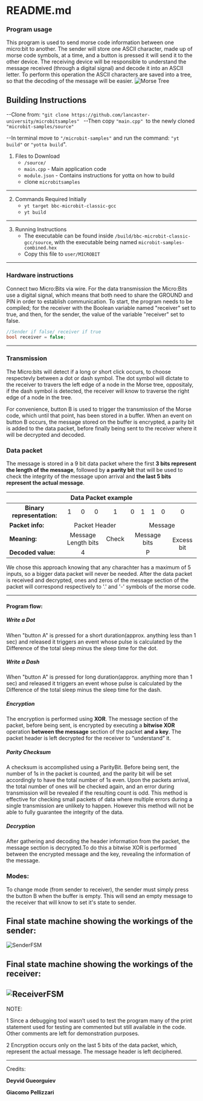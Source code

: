# README.md

### Program usage
This program is used to send morse code information between one micro:bit to another. 
The sender will store one ASCII character, made up of morse code symbols, at a time, and a button is pressed it will send it to the other device. The receiving device will be responsible to understand the message received (through a digital signal) and decode it into an ASCII letter. To perform this operation the ASCII characters are saved into a tree, so that the decoding of the message will be easier.
![Morse Tree](Images/morseTree.png "Morse code binary tree")

## Building Instructions

--Clone from: `"git clone https://github.com/lancaster-university/microbitsamples"
`
--Then copy `"main.cpp" `to the newly cloned `"microbit-samples/source"`

--In terminal move to `"/microbit-samples"` and run the command: `"yt build"` or `"yotta build`".

1. Files to Download
    * `/source/`
    * `main.cpp` - Main application code
    * `module.json` - Contains instructions for yotta on how to build
    * clone `microbitsamples`
---

2. Commands Required Initially
    * `yt target bbc-microbit-classic-gcc`
    * `yt build`
---

3. Running Instructions
    * The executable can be found inside `/build/bbc-microbit-classic-gcc/source`, with the executable being named `microbit-samples-combined.hex`
    * Copy this file to `user/MICROBIT`
---
### Hardware instructions
Connect two Micro:Bits via wire. For the data transmission the Micro:Bits use a digital signal, which means that both need to share the GROUND and PIN in order to establish communication. To start, the program needs to be compiled; for the receiver with the Boolean variable named "receiver" set to true, and then, for the sender, the value of the variable "receiver" set to false.
```c++
//Sender if false/ receiver if true
bool receiver = false;
```
---

### Transmission
 The Micro:bits will detect if a long or short click occurs, to choose respectevly between a dot or dash symbol. The dot symbol will dictate to the receiver to travers the left edge of a node in the Morse tree, oppositaly, if the dash symbol is detected, the receiver will know to traverse the right edge of a node in the tree. 

 For convenience, button B is used to trigger the transmission of the Morse code, which until that point, has been stored in a buffer. When an event on button B occurs, the message stored on the buffer is encrypted, a parity bit is added to the data packet, before finally being sent to the receiver where it will be decrypted and decoded.

### Data packet
The message is stored in a 9 bit data packet where the first **3 bits represent the length of the message**, followed by **a parity bit** that will be used to check the integrity of the message upon arrival and **the last 5 bits represent the actual message**.

<table>
    <thead>
        <tr align="center">
            <th colspan=10><b>Data Packet example</b></th>
        </tr>
    </thead>
    <tbody>
        <tr align="center">
            <td><b>Binary representation:</b></td>
            <td>1</td>
            <td>0</td>
            <td>0</td>
            <td>1</td>
            <td>0</td>
            <td>1</td>
            <td>1</td>
            <td>0</td>
            <td>0</td>
        </tr>
        <tr align="center">
            <td align="left"><b>Packet info:</b></td>
            <td colspan=4>Packet Header</td>
            <td colspan=5>Message</td>
        </tr>
        <tr align="center">
            <td align="left"><b>Meaning:</b></td>
            <td colspan=3>Message Length bits</td>
            <td colspan=1>Check</td>
            <td colspan=4>Message bits</td>
            <td rowspan=2>Excess bit</td>
        </tr>
        <tr align="center">
            <td align="left"><b>Decoded value:</b></td>
            <td colspan=3>4</td>
            <td colspan=1></td>
            <td colspan=4>P</td>
        </tr>
    </tbody>
</table>

We chose this approach knowing that any charachter has a maximum of 5 inputs, so a bigger data packet will never be needed.
After the data packet is received and decrypted, ones and zeros of the message section of the packet will correspond respectively to '.' and '-' symbols of the morse code.

---
#### Program flow:
#####  Write a Dot
When "button A" is pressed for a short duration(approx. anything less than 1 sec) and released it triggers an event whose pulse is calculated by the Difference of the total sleep minus the sleep time for the dot. 
#####  Write a Dash
When "button A" is pressed for long duration(approx. anything more than 1 sec) and released it triggers an event whose pulse is  calculated by the Difference of the total sleep minus the sleep time for the dash.
##### Encryption
The encryption is performed using **XOR**. The message section of the packet, before 		being sent, is encrypted by executing a **bitwise XOR** operation **between the message** section of the packet **and a key**. The packet header is left decrypted for the receiver to “understand” it.	
##### Parity Checksum
A checksum is accomplished using a ParityBit. Before being sent, the number of 1s in the packet is counted, and the parity bit will be set accordingly to have the total number of 1s even.
Upon the packets arrival, the total number of ones will be checked again, and an error during transmission will be revealed if the resulting count is odd. 
This method is effective for checking small packets of data where multiple errors during a single transmission are unlikely to happen. However this method will not be able to fully guarantee the integrity of the data.	
##### Decryption
After gathering and decoding the header information from the packet, the message 	section is decrypted.To do this a bitwise XOR is performed between the encrypted 		message and the key, revealing the information of the message.
### Modes:
To change mode (from sender to receiver), the sender must simply press the button B when the buffer is empty. This will send an empty message to the receiver that will know to set it's state to sender.

## **Final state machine showing the workings of the sender:**
![SenderFSM](Images/Sender_FSM.jpg "Morse code binary tree")

## **Final state machine showing the workings of the receiver:**
![ReceiverFSM](Images/Reciever_FSM.jpg "Morse code binary tree")
---

NOTE:

1 Since a debugging tool wasn’t used to test the program many of the print statement used for testing are commented but still available in the code. Other comments are left for demonstration purposes.

2 Encryption occurs only on the last 5 bits of the data packet, which, represent the actual message. The message header is left 
deciphered. 

___
Credits:

__**Deyvid Gueorguiev**__

__**Giacomo Pellizzari**__
